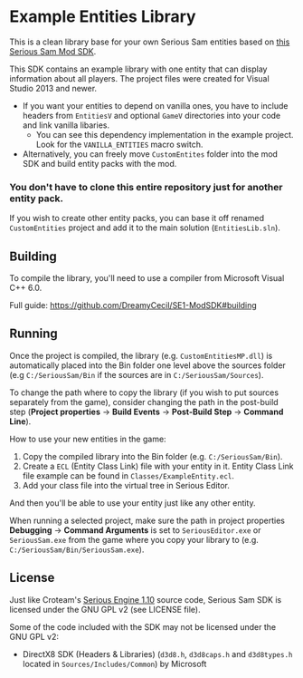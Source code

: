 # Example Entities Library

This is a clean library base for your own Serious Sam entities based on [this Serious Sam Mod SDK](https://github.com/DreamyCecil/SE1-ModSDK).

This SDK contains an example library with one entity that can display information about all players. The project files were created for Visual Studio 2013 and newer.

- If you want your entities to depend on vanilla ones, you have to include headers from `EntitiesV` and optional `GameV` directories into your code and link vanilla libaries.
  - You can see this dependency implementation in the example project. Look for the `VANILLA_ENTITIES` macro switch.
- Alternatively, you can freely move `CustomEntites` folder into the mod SDK and build entity packs with the mod.

### You don't have to clone this entire repository just for another entity pack.

If you wish to create other entity packs, you can base it off renamed `CustomEntities` project and add it to the main solution (`EntitiesLib.sln`).

## Building

To compile the library, you'll need to use a compiler from Microsoft Visual C++ 6.0.

Full guide: https://github.com/DreamyCecil/SE1-ModSDK#building

## Running

Once the project is compiled, the library (e.g. `CustomEntitiesMP.dll`) is automatically placed into the Bin folder one level above the sources folder (e.g `C:/SeriousSam/Bin` if the sources are in `C:/SeriousSam/Sources`).

To change the path where to copy the library (if you wish to put sources separately from the game), consider changing the path in the post-build step (**Project properties** -> **Build Events** -> **Post-Build Step** -> **Command Line**).

How to use your new entities in the game:
1. Copy the compiled library into the Bin folder (e.g. `C:/SeriousSam/Bin`).
2. Create a `ECL` (Entity Class Link) file with your entity in it. Entity Class Link file example can be found in `Classes/ExampleEntity.ecl`.
3. Add your class file into the virtual tree in Serious Editor.

And then you'll be able to use your entity just like any other entity.

When running a selected project, make sure the path in project properties **Debugging** -> **Command Arguments** is set to `SeriousEditor.exe` or `SeriousSam.exe` from the game where you copy your library to (e.g. `C:/SeriousSam/Bin/SeriousSam.exe`).

## License

Just like Croteam's [Serious Engine 1.10](https://github.com/Croteam-official/Serious-Engine) source code, Serious Sam SDK is licensed under the GNU GPL v2 (see LICENSE file).

Some of the code included with the SDK may not be licensed under the GNU GPL v2:

* DirectX8 SDK (Headers & Libraries) (`d3d8.h`, `d3d8caps.h` and `d3d8types.h` located in `Sources/Includes/Common`) by Microsoft
